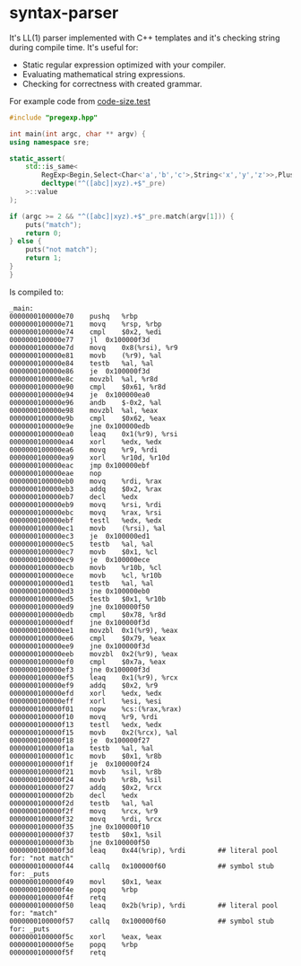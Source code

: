 # syntax-parser

It's LL(1) parser implemented with C++ templates and it's checking string during compile time. It's useful for:

* Static regular expression optimized with your compiler.
* Evaluating mathematical string expressions.
* Checking for correctness with created grammar.

For example code from [code-size.test](../blob/master/code-size-test)

```C++
#include "pregexp.hpp"

int main(int argc, char ** argv) {
using namespace sre;

static_assert(
	std::is_same<
		RegExp<Begin,Select<Char<'a','b','c'>,String<'x','y','z'>>,Plus<Anything>,End>,
		decltype("^([abc]|xyz).+$"_pre)
	>::value
);

if (argc >= 2 && "^([abc]|xyz).+$"_pre.match(argv[1])) {
	puts("match");
	return 0;
} else {
	puts("not match");
	return 1;
}
} 
```
 
Is compiled to:

	_main:
	0000000100000e70	pushq	%rbp
	0000000100000e71	movq	%rsp, %rbp
	0000000100000e74	cmpl	$0x2, %edi
	0000000100000e77	jl	0x100000f3d
	0000000100000e7d	movq	0x8(%rsi), %r9
	0000000100000e81	movb	(%r9), %al
	0000000100000e84	testb	%al, %al
	0000000100000e86	je	0x100000f3d
	0000000100000e8c	movzbl	%al, %r8d
	0000000100000e90	cmpl	$0x61, %r8d
	0000000100000e94	je	0x100000ea0
	0000000100000e96	andb	$-0x2, %al
	0000000100000e98	movzbl	%al, %eax
	0000000100000e9b	cmpl	$0x62, %eax
	0000000100000e9e	jne	0x100000edb
	0000000100000ea0	leaq	0x1(%r9), %rsi
	0000000100000ea4	xorl	%edx, %edx
	0000000100000ea6	movq	%r9, %rdi
	0000000100000ea9	xorl	%r10d, %r10d
	0000000100000eac	jmp	0x100000ebf
	0000000100000eae	nop
	0000000100000eb0	movq	%rdi, %rax
	0000000100000eb3	addq	$0x2, %rax
	0000000100000eb7	decl	%edx
	0000000100000eb9	movq	%rsi, %rdi
	0000000100000ebc	movq	%rax, %rsi
	0000000100000ebf	testl	%edx, %edx
	0000000100000ec1	movb	(%rsi), %al
	0000000100000ec3	je	0x100000ed1
	0000000100000ec5	testb	%al, %al
	0000000100000ec7	movb	$0x1, %cl
	0000000100000ec9	je	0x100000ece
	0000000100000ecb	movb	%r10b, %cl
	0000000100000ece	movb	%cl, %r10b
	0000000100000ed1	testb	%al, %al
	0000000100000ed3	jne	0x100000eb0
	0000000100000ed5	testb	$0x1, %r10b
	0000000100000ed9	jne	0x100000f50
	0000000100000edb	cmpl	$0x78, %r8d
	0000000100000edf	jne	0x100000f3d
	0000000100000ee1	movzbl	0x1(%r9), %eax
	0000000100000ee6	cmpl	$0x79, %eax
	0000000100000ee9	jne	0x100000f3d
	0000000100000eeb	movzbl	0x2(%r9), %eax
	0000000100000ef0	cmpl	$0x7a, %eax
	0000000100000ef3	jne	0x100000f3d
	0000000100000ef5	leaq	0x1(%r9), %rcx
	0000000100000ef9	addq	$0x2, %r9
	0000000100000efd	xorl	%edx, %edx
	0000000100000eff	xorl	%esi, %esi
	0000000100000f01	nopw	%cs:(%rax,%rax)
	0000000100000f10	movq	%r9, %rdi
	0000000100000f13	testl	%edx, %edx
	0000000100000f15	movb	0x2(%rcx), %al
	0000000100000f18	je	0x100000f27
	0000000100000f1a	testb	%al, %al
	0000000100000f1c	movb	$0x1, %r8b
	0000000100000f1f	je	0x100000f24
	0000000100000f21	movb	%sil, %r8b
	0000000100000f24	movb	%r8b, %sil
	0000000100000f27	addq	$0x2, %rcx
	0000000100000f2b	decl	%edx
	0000000100000f2d	testb	%al, %al
	0000000100000f2f	movq	%rcx, %r9
	0000000100000f32	movq	%rdi, %rcx
	0000000100000f35	jne	0x100000f10
	0000000100000f37	testb	$0x1, %sil
	0000000100000f3b	jne	0x100000f50
	0000000100000f3d	leaq	0x44(%rip), %rdi        ## literal pool for: "not match"
	0000000100000f44	callq	0x100000f60             ## symbol stub for: _puts
	0000000100000f49	movl	$0x1, %eax
	0000000100000f4e	popq	%rbp
	0000000100000f4f	retq
	0000000100000f50	leaq	0x2b(%rip), %rdi        ## literal pool for: "match"
	0000000100000f57	callq	0x100000f60             ## symbol stub for: _puts
	0000000100000f5c	xorl	%eax, %eax
	0000000100000f5e	popq	%rbp
	0000000100000f5f	retq
